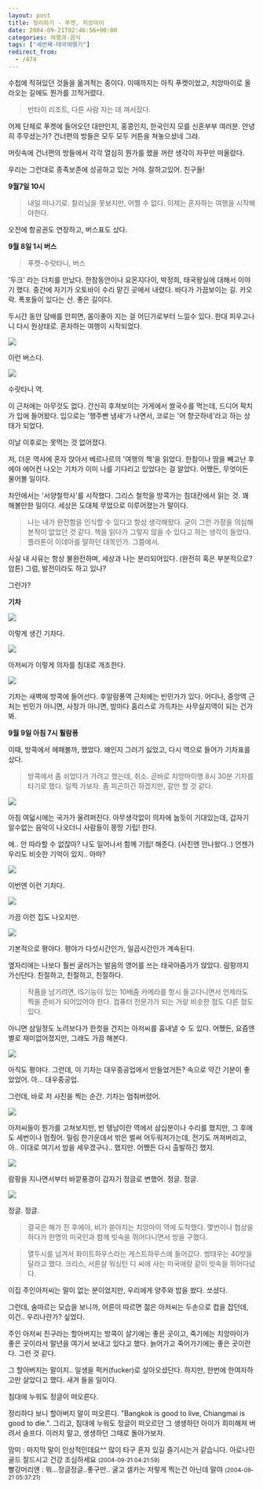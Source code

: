 ```yaml
---
layout: post
title: 정리하기 - 푸켓, 치앙마이
date: 2004-09-21T02:46:56+00:00
categories: 여행과-음식
tags: ["세번째-태국여행기"]
redirect_from:
  - /474
---
```


수첩에 적혀있던 것들을 옮겨적는 중이다. 이때까지는 아직 푸켓이었고, 치앙마이로 올라오는 길에도 뭔가를 끄적거렸다.

> 반타이 리조트, 다른 사람 자는 데 껴서잤다.

어제 단체로 푸켓에 들어오던 대만인지, 홍콩인지, 한국인지 모를 신혼부부 여러분. 안녕히 주무셨는가? 건너편의 방들은 모두 모두 커튼을 쳐놓으셨네 그랴.

머릿속에 건너편의 방들에서 각각 열심히 뭔가를 했을 꺼란 생각이 자꾸만 떠올랐다.

우리는 그런대로 종족보존에 성공하고 있는 거야. 잘하고있어. 친구들!

<strong>9월7일 10시</strong>

> 내일 떠나기로. 찰리님을 못보지만, 어쩔 수 없다. 이제는 혼자하는 여행을 시작해야한다.

오전에 항공권도 연장하고, 버스표도 샀다.

<strong>9월 8일 1시 버스</strong>

> 푸켓-수랏타니, 버스

'두크' 라는 더치를 만났다. 한참동안이나 요몬지다이, 박정희, 태국왕실에 대해서 이야기 했다. 중간에 자기가 오토바이 수리 맡긴 곳에서 내렸다. 바다가 가끔보이는 길. 카오락. 폭포들이 있다는 산. 좋은 길이다.

두시간 동안 담배를 안피면, 몸이좋아 지는 걸 어딘가로부터 느낄수 있다. 한대 피우고나니 다시 원상태로. 혼자하는 여행이 시작되었다.

<a title="Flickr에서 돌핀호텔님의 PICT0996" href="http://www.flickr.com/photos/jinto/3231176564/"><img src="http://farm4.static.flickr.com/3350/3231176564_4034958faa.jpg" /></a>

이런 버스다.

<a href="http://www.flickr.com/photos/jinto/3231176798/"><img src="http://farm4.static.flickr.com/3096/3231176798_2929824893.jpg" /></a>

수랏타니 역.

이 근처에는 아무것도 없다. 간신히 후져보이는 가게에서 쌀국수를 먹는데, 드디어 팍치가 입에 들어왔다. 입으로는 '행주빤 냄새'가 나면서, 코로는 '어 향긋하네'라고 하는 상태가 되었다.

이날 이후로는 못먹는 것 없어졌다.

저, 더운 역사에 혼자 앉아서 베르나르의 '여행의 책'을 읽었다. 한참이나 땀을 빼고난 후에야 에어컨 나오는 기차가 이미 나를 기다리고 있었다는 걸 알았다. 어쨌든, 무엇이든 물어볼 일이다.

차안에서는 '서양철학사'를 시작했다. 그리스 철학을 방콕가는 침대칸에서 읽는 것. 꽤 해볼만한 일이다. 세상은 도대체 무었으로 이루어졌는가 말이다.

> 나는 내가 완전함을 인식할 수 있다고 항상 생각해왔다. 굳이 그런 가정을 의심해 본적이 없었던 것 같다. 책을 읽다가 그렇지 않을 수 있다고 하는 생각이 들었다. 플라톤이 이데아를 말하던 대목인가. 그쯤에서.

사실 내 사유는 항상 불완전하며, 세상과 나는 분리되어있다. (완전히 혹은 부분적으로? 암튼) 그럼, 발전이라도 하고 있나?

그런가?

<strong>기차</strong>

<a href="http://www.flickr.com/photos/jinto/3231177052/"><img src="http://farm4.static.flickr.com/3119/3231177052_f2ce549ee0.jpg" /></a>

이렇게 생긴 기차다.

<a href="http://www.flickr.com/photos/jinto/3231177292/"><img src="http://farm4.static.flickr.com/3420/3231177292_9b0d9c020b.jpg" /></a>

아저씨가 이렇게 의자를 침대로 개조한다.

<a href="http://www.flickr.com/photos/jinto/3230328913/"><img src="http://farm4.static.flickr.com/3256/3230328913_d2f31d793f.jpg" /></a>

기차는 새벽에 방콕에 들어선다. 후알람퐁역 근처에는 빈민가가 있다. 어디나, 중앙역 근처는 빈민가 아니면, 사창가 아니면, 밤마다 홈리스로 가득차는 사무실지역이 되는 건가봐.

<strong>9월 9일 아침 7시 훨람퐁</strong>

이때, 방콕에서 헤매볼까, 했었다. 왜인지 그러기 싫었고, 다시 역으로 들어가 기차표를 샀다.

> 방콕에서 좀 쉬었다가 가려고 했는데, 취소. 곧바로 치앙마이행 8시 30분 기차를 타기로 했다. 일찍 가보자. 좀 피곤하긴 하겠지만, 갈만 할 것 같다.

<a href="http://www.flickr.com/photos/jinto/3230329111/"><img src="http://farm4.static.flickr.com/3461/3230329111_0d4ed010af.jpg" /></a>

아침 여덟시에는 국가가 울려퍼진다. 아무생각없이 의자에 눕듯이 기대있는데, 갑자기 알수없는 음악이 나오더니 사람들이 몽땅 기립! 한다.

에.. 안 따라할 수 없잖아? 나도 일어나서 함께 기립! 해준다. (사진엔 안나왔다..) 언젠가 우리도 비슷한 기억이 있지.. 아마?

<a href="http://www.flickr.com/photos/jinto/3230329905/"><img src="http://farm4.static.flickr.com/3320/3230329905_72b86d1875.jpg" /></a>

이번엔 이런 기차다.

<a href="http://www.flickr.com/photos/jinto/3231177932/"><img src="http://farm4.static.flickr.com/3419/3231177932_e7d14ba295.jpg" /></a>

가끔 이런 집도 나오지만.

<a href="http://www.flickr.com/photos/jinto/3231178222/"><img src="http://farm4.static.flickr.com/3390/3231178222_38fdf62a05.jpg" /></a>

기본적으로 평야다. 평야가 다섯시간인가, 일곱시간인가 계속된다.

옆자리에는 나보다 훨씬 굴러가는 발음의 영어를 쓰는 태국아줌가가 앉았다. 람팡까지 가신단다. 친절하고, 친절하고, 친절하다.

> 작품을 남기려면, IS기능이 있는 10배줌 카메라를 항시 들고다니면서 언제라도 찍을 준비가 되어있어야 한다. 컴퓨터 전문가가 되는 거랑 비슷한 점도 다른 점도 있다.

아니면 삼일정도 노려보다가 한컷을 건지는 아저씨를 흉내낼 수 도 있다. 어쨌든, 요즘엔 별로 재미없어졌지만, 그래도 가끔 해본다.

<a href="http://www.flickr.com/photos/jinto/3231178676/"><img src="http://farm4.static.flickr.com/3381/3231178676_c60fa53008.jpg" /></a>

아직도 평야다. 그런데, 이 기차는 대우중공업에서 만들었거든? 속으로 약간 기분이 좋았었어. 아... 대우중공업.

그런데, 바로 저 사진을 찍는 순간. 기차는 멈춰버렸어.

<a href="http://www.flickr.com/photos/jinto/3230330357/"><img src="http://farm4.static.flickr.com/3100/3230330357_a8dfefe9a7.jpg" /></a>

아저씨들이 뭔가를 고쳐보지만, 반 텡남이란 역에서 삼십분이나 수리를 했지만, 그 후에도 세번이나 멈췄어. 밀림 한가운데서 밖은 벌써 어두워저가는데, 전기도 꺼져버리고, 아.. 이대로 여기서 밤을 세우겠구나.. 했지만. 어쨌든 다시 출발하긴 했지.

<a href="http://www.flickr.com/photos/jinto/3230330563/"><img src="http://farm4.static.flickr.com/3415/3230330563_a68ca9314d.jpg" /></a>

람팡을 지나면서부터 바깥풍경이 갑자기 정글로 변했어. 정글. 정글.

<a href="http://www.flickr.com/photos/jinto/3231179300/"><img src="http://farm4.static.flickr.com/3478/3231179300_dcd20996aa.jpg" /></a>

정글. 정글.

> 결국은 해가 진 후에야, 비가 쏟아지는 치앙마이 역에 도착했다. 몇번이나 협상을 하다가 한명의 미국인과 함께 빗속을 뛰어다니면서 방을 구했다.

> 열두시를 넘겨서 화이트하우스라는 게스트하우스에 들어갔다. 썽태우는 40밧을 달라고 했다. 크리스, 서른살 워싱턴 디 씨에 사는 미국애랑 같이 빗속을 뛰어다녔다.

이집 주인아저씨는 말이 없는 분이었지만, 우리에게 양주와 밥을 쐈다. 쏘셨다.

그런데, 술따르는 모습을 보니까, 어른이 따르면 젊은 아저씨는 두손으로 컵을 잡던데, 이건.. 우리나란가? 싶었다.

주인 아저씨 친구라는 할아버지는 방콕이 살기에는 좋은 곳이고, 죽기에는 치앙마이가 좋은 곳이라서 말년을 여기서 보내고 있다고 했다. 늙어가고 죽어가기에는 좋은 곳이란다. 그런 것 같다.

그 할아버지는 말이지.. 일생을 퍽커(fucker)로 살아오셨단다. 하지만, 한번에 한여자하고만 살았다고 했다. 새겨 들을 일이다.

침대에 누워도 정글이 떠오른다.

정리하다 보니 할아버지 말이 떠오른다. "Bangkok is good to live, Chiangmai is good to die.". 그리고, 침대에 누워도 정글이 떠오르던 그 생생하던 아이가 희미해져 버려서 슬프다. 이러지 말고, 생생하던 그때로 돌아가보자.
<div id=comments>
<div class=comment>
<!--- cmt:831 --->
<!--- mail: --->
<!--- parent:0 --->
맘미 : 
마지막 말이 인상적인데요^^
많이 타구 혼자 있길 즐기시는거 같습니다.
아로나민 골드 잘드시고 건강 조심하세요
 <small>(2004-09-21 04:21:59)</small>
</div>
<div class=comment>
<!--- cmt:832 --->
<!--- mail: --->
<!--- parent:0 --->
빨강머리앤 : 
뭐...정글정글..좋구만..
굴고 셀카는 저렇게 찍는건 아닌데 말야
 <small>(2004-09-21 05:37:21)</small>
</div>
</div>
